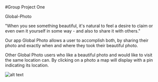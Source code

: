 #Group Project One

Global-Photo

"When you see something beautiful, it's natural to feel a desire to claim or even own it yourself in some way - and also to share it with others."

Our app Global Photo allows a user to accomplish both, by sharing their photo and exactly when and where they took their beautiful photo.

Other Global Photo users who like a beautiful photo and would like to visit the same location can. By clicking on a photo a map will display with a pin indicating its location.

![alt text](https://github.com/juliank2/Global-Search/blob/Generator/assets/images/globalphoto.jpg)
      
